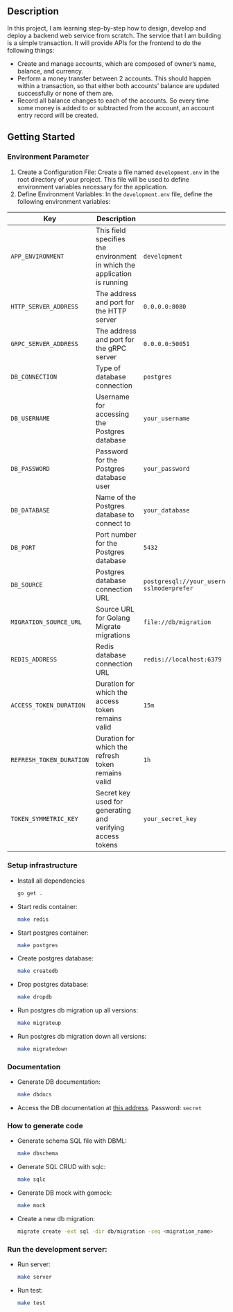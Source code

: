 ## Description

In this project, I am learning step-by-step how to design, develop and deploy a backend web service from scratch. The service that I am building is a simple transaction. It will provide APIs for the frontend to do the following things:

- Create and manage accounts, which are composed of owner’s name, balance, and currency.
- Perform a money transfer between 2 accounts. This should happen within a transaction, so that either both accounts’ balance are updated successfully or none of them are.
- Record all balance changes to each of the accounts. So every time some money is added to or subtracted from the account, an account entry record will be created.

## Getting Started

### Environment Parameter
1. Create a Configuration File:
Create a file named `development.env` in the root directory of your project. This file will be used to define environment variables necessary for the application.
2. Define Environment Variables:
In the `development.env` file, define the following environment variables:

| Key                   | Description                          | Example Value |
| --------------------- | ----------------------------- | -------------------- |
| `APP_ENVIRONMENT`        | This field specifies the environment in which the application is running               | `development` |
| `HTTP_SERVER_ADDRESS`        | The address and port for the HTTP server               | `0.0.0.0:8080` |
| `GRPC_SERVER_ADDRESS `       | The address and port for the gRPC server               | `0.0.0.0:50051` |
| `DB_CONNECTION`         | Type of database connection    | `postgres` |
| `DB_USERNAME`           | Username for accessing the Postgres database        | `your_username`|
| `DB_PASSWORD  `         | Password for the Postgres database user       | `your_password` |
| `DB_DATABASE`           | Name of the Postgres database to connect to     | `your_database`|
| `DB_PORT`               | Port number for the Postgres database                | `5432` |
| `DB_SOURCE`           | Postgres database connection URL     | `postgresql://your_username:your_password@localhost:5432/your_database?sslmode=prefer` |
| `MIGRATION_SOURCE_URL`   | Source URL for Golang Migrate migrations| `file://db/migration` |
| `REDIS_ADDRESS`   | Redis database connection URL| `redis://localhost:6379` |
| `ACCESS_TOKEN_DURATION` | Duration for which the access token remains valid     | `15m` |
| `REFRESH_TOKEN_DURATION` | Duration for which the refresh token remains valid       | `1h` |
| `TOKEN_SYMMETRIC_KEY`   | Secret key used for generating and verifying access tokens | `your_secret_key` |

### Setup infrastructure

- Install all dependencies

  ```bash
  go get .
  ```

- Start redis container:

  ```bash
  make redis
  ```

- Start postgres container:

  ```bash
  make postgres
  ```

- Create postgres database:

  ```bash
  make createdb
  ```

- Drop postgres database:

  ```bash
  make dropdb
  ```

- Run postgres db migration up all versions:

  ```bash
  make migrateup
  ```

- Run postgres db migration down all versions:

  ```bash
  make migratedown
  ```

### Documentation

- Generate DB documentation:

  ```bash
  make dbdocs
  ```

- Access the DB documentation at [this address](https://dbdocs.io/ariefromadhon/simple_transaction). Password: `secret`

### How to generate code

- Generate schema SQL file with DBML:

  ```bash
  make dbschema
  ```

- Generate SQL CRUD with sqlc:

  ```bash
  make sqlc
  ```

- Generate DB mock with gomock:

  ```bash
  make mock
  ```

- Create a new db migration:

  ```bash
  migrate create -ext sql -dir db/migration -seq <migration_name>
  ```

### Run the development server:

- Run server:

  ```bash
  make server
  ```

- Run test:

  ```bash
  make test
  ```
